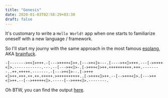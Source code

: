 ```yaml
---
title: "Genesis"
date: 2020-01-03T02:58:29+03:30
draft: false
---
```


It's customary to write a `Hello World!` app when one starts to familiarize oneself with a new language / framework.

So I'll start my journy with the same approach in the most famous [esolang](https://esolangs.org/wiki/Esoteric_programming_language), AKA [brainfuck](https://esolangs.org/wiki/Brainfuck).

```brainfuck
-[------->+<]>+++.-[--->++++<]>+.[--->+<]>---.[---->+<]>+++.---[->++++<]>.------------.---.--[--->+<]>-.[->+++<]>++.++++++++++.+++.--------..++.+++++.-------.-[--->+<]>--.[->+++<]>++.+++.++.++.+++++.>++++++++++..[->+++<]>++.--[-->+++<]>.[--->++<]>++.--[-->+++++<]>.-----[-->+++<]>.--------.
```
Oh BTW, you can find the output [here](https://tio.run/##XU9bCoAwDDtQaU4gu8jwQwVBBD8Ez1@3dp11YaOvJOvWezmu/dlOEc5sSDTNiYignZppA9lnJWoRmFy4zgQHwO6nhRFVCOpAszERfIZuE14fLeCn5il4/oi6RCvbX8ZJWD9w@1YiLw).